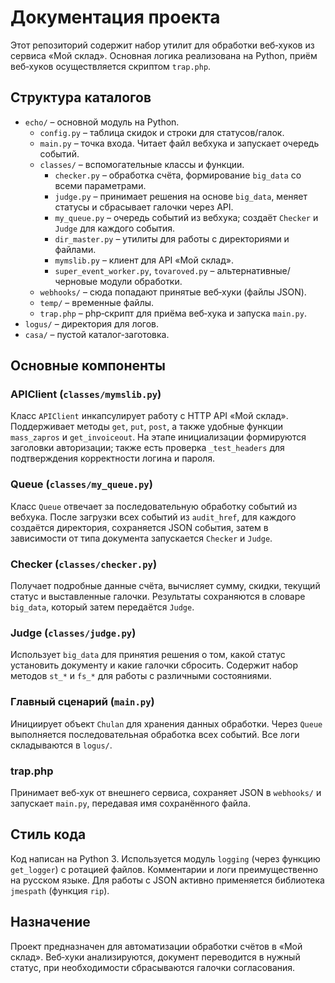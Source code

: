 # Документация проекта

Этот репозиторий содержит набор утилит для обработки веб‑хуков из сервиса «Мой склад».
Основная логика реализована на Python, приём веб‑хуков осуществляется скриптом `trap.php`.

## Структура каталогов

- `echo/` – основной модуль на Python.
  - `config.py` – таблица скидок и строки для статусов/галок.
  - `main.py` – точка входа. Читает файл вебхука и запускает очередь событий.
  - `classes/` – вспомогательные классы и функции.
    - `checker.py` – обработка счёта, формирование `big_data` со всеми параметрами.
    - `judge.py` – принимает решения на основе `big_data`, меняет статусы и сбрасывает галочки через API.
    - `my_queue.py` – очередь событий из вебхука; создаёт `Checker` и `Judge` для каждого события.
    - `dir_master.py` – утилиты для работы с директориями и файлами.
    - `mymslib.py` – клиент для API «Мой склад».
    - `super_event_worker.py`, `tovaroved.py` – альтернативные/черновые модули обработки.
  - `webhooks/` – сюда попадают принятые веб‑хуки (файлы JSON).
  - `temp/` – временные файлы.
  - `trap.php` – php‑скрипт для приёма веб‑хука и запуска `main.py`.
- `logus/` – директория для логов.
- `casa/` – пустой каталог‑заготовка.

## Основные компоненты

### APIClient (`classes/mymslib.py`)

Класс `APIClient` инкапсулирует работу с HTTP API «Мой склад». Поддерживает методы `get`, `put`, `post`,
а также удобные функции `mass_zapros` и `get_invoiceout`. На этапе инициализации формируются заголовки
авторизации; также есть проверка `_test_headers` для подтверждения корректности логина и пароля.

### Queue (`classes/my_queue.py`)

Класс `Queue` отвечает за последовательную обработку событий из вебхука. После загрузки всех событий
из `audit_href`, для каждого создаётся директория, сохраняется JSON события, затем в зависимости от типа
документа запускается `Checker` и `Judge`.

### Checker (`classes/checker.py`)

Получает подробные данные счёта, вычисляет сумму, скидки, текущий статус и выставленные галочки.
Результаты сохраняются в словаре `big_data`, который затем передаётся `Judge`.

### Judge (`classes/judge.py`)

Использует `big_data` для принятия решения о том, какой статус установить документу и какие галочки
сбросить. Содержит набор методов `st_*` и `fs_*` для работы с различными состояниями.

### Главный сценарий (`main.py`)

Инициирует объект `Chulan` для хранения данных обработки. Через `Queue` выполняется последовательная
обработка всех событий. Все логи складываются в `logus/`.

### trap.php

Принимает веб‑хук от внешнего сервиса, сохраняет JSON в `webhooks/` и запускает `main.py`,
передавая имя сохранённого файла.

## Стиль кода

Код написан на Python 3. Используется модуль `logging` (через функцию `get_logger`) с ротацией файлов.
Комментарии и логи преимущественно на русском языке. Для работы с JSON активно применяется библиотека
`jmespath` (функция `rip`).

## Назначение

Проект предназначен для автоматизации обработки счётов в «Мой склад». Веб‑хуки анализируются,
документ переводится в нужный статус, при необходимости сбрасываются галочки согласования.

